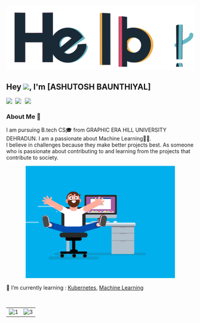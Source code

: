 <p align="center"> <img src="assets/hello.gif" alt="hello" /> </p>


## Hey <img src="https://github.com/TheDudeThatCode/TheDudeThatCode/blob/master/Assets/Hi.gif" width="29px">, I'm [ASHUTOSH BAUNTHIYAL]

<a href="https://www.linkedin.com/in/ashutosh-baunthiyal-50a136217">
  <img align="left" width="24px" src="https://cdn.jsdelivr.net/npm/simple-icons@v3/icons/linkedin.svg"  />
</a>
<a href="mailto:ashu.13dun@gmail.com">
  <img align="left" width="26px" src="https://cdn.jsdelivr.net/npm/simple-icons@v3/icons/gmail.svg" />
</a>
<a href="https://dev.to/karankartikeya">
<img align="left" width="26px" src="https://cdn.jsdelivr.net/npm/simple-icons@v3/icons/medium.svg" />
</a>
<br />

 
### About Me 🚀
I am pursuing B.tech CS🎓 from GRAPHIC ERA HILL UNIVERSITY DEHRADUN. I am a passionate about Machine Learning👨‍💻. </br>
I believe in challenges because they make better projects best. As someone who is passionate about contributing to and learning from the projects that contribute to society. </br>

 <p align="center"> <img src="assets/coder.gif" alt="codergif" /> </p>   

 
 🌱 I’m currently learning : [Kubernetes](https://kubernetes.io/), [Machine Learning](https://scikit-learn.org/stable/)
 
  
    
   



<br/>

<table>
    <tr>
        <td>
            <img src="https://github-profile-trophy.vercel.app/?username=royal-13&no-frame=true&theme=flat&no-bg=true&column=3&row=3"  display=block width=100% height=auto  alt="1" >
        </td>
        <td>
        <img src="https://github-readme-streak-stats.herokuapp.com/?user=royal-13"  display=block width=100% height=auto alt="3" align="right">
        </td>
    </tr>
</table> 



<br/>





<!--
This is a ✨ _special_ ✨ repository because its `README.md` (this file) appears on your GitHub profile.

Here are some ideas to get you started:

- ...
- 🌱 I’m currently learning ...
- 👯 I’m looking to collaborate on ...
- 🤔 I’m looking for help with ...
-  Ask me about ...
- 📫 How to reach me: ...
- 😄 Pronouns: ...
- ⚡ Fun fact: ...
-->
